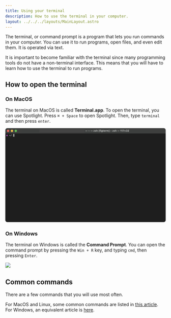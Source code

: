 ```yaml
---
title: Using your terminal
description: How to use the terminal in your computer.
layout: ../../../layouts/MainLayout.astro
---
```


The terminal, or command prompt is a program that lets you run commands in your computer. You can use it to run programs, open files, and even edit them. It is operated via text.

It is important to become familiar with the terminal since many programming tools do not have a non-terminal interface. This means that you will have to learn how to use the terminal to run programs.

## How to open the terminal

### On MacOS
The terminal on MacOS is called **Terminal.app**. To open the terminal, you can use Spotlight. Press `⌘ + Space` to open Spotlight. Then, type `terminal` and then press `enter`.

![](/public/images/macos-terminal.png)

### On Windows
The terminal on Windows is called the **Command Prompt**. You can open the command prompt by pressing the `Win + R` key, and typing `cmd`, then pressing `Enter`.

![](/images/command-prompt.png)

## Common commands
There are a few commands that you will use most often.

For MacOS and Linux, some common commands are listed in [this article](https://www.educative.io/blog/bash-shell-command-cheat-sheet). For Windows, an equivalent article is [here](https://serverspace.io/support/help/windows-cmd-commands-cheat-sheet/).